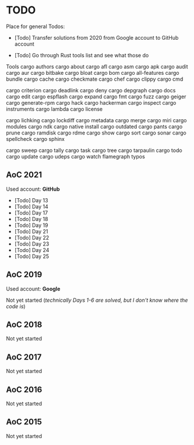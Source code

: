 # TODO

Place for general Todos:

- [Todo] Transfer solutions from 2020 from Google account to GitHub account

- [Todo] Go through Rust tools list and see what those do

Tools
cargo authors
cargo about
cargo afl
cargo asm
cargo apk
cargo audit
cargo aur
cargo bitbake
cargo bloat
cargo bom
cargo all-features
cargo bundle
cargo cache
cargo checkmate
cargo chef
cargo clippy
cargo cmd

cargo criterion
cargo deadlink
cargo deny
cargo depgraph
cargo docs
cargo edit
cargo espflash
cargo expand
cargo fmt
cargo fuzz
cargo geiger
cargo generate-rpm
cargo hack
cargo hackerman
cargo inspect
cargo instruments
cargo lambda
cargo license

cargo lichking
cargo lockdiff
cargo metadata
cargo merge
cargo miri
cargo modules
cargo ndk
cargo native install
cargo outdated
cargo pants
cargo prune
cargo ramdisk
cargo rdme
cargo show
cargo sort
cargo sonar
cargo spellcheck
cargo sphinx

cargo sweep
cargo tally
cargo task
cargo tree
cargo tarpaulin
cargo todo
cargo update
cargo udeps
cargo watch
flamegraph
typos

## AoC 2021

Used account: **GitHub**

- [Todo] Day 13
- [Todo] Day 14
- [Todo] Day 17
- [Todo] Day 18
- [Todo] Day 19
- [Todo] Day 21
- [Todo] Day 22
- [Todo] Day 23
- [Todo] Day 24
- [Todo] Day 25

## AoC 2019

Used account: **Google**

Not yet started
(*technically Days 1-6 are solved, but I don't know where the code is*)

## AoC 2018

Not yet started

## AoC 2017

Not yet started

## AoC 2016

Not yet started

## AoC 2015

Not yet started
